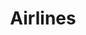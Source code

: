 ---
layout: airlines
title: Airlines
airlines_title: "Nos compagnies aériennes"
airlines_headline: "Le groupe Lufthansa représente les principales compagnies aériennes du monde et dispose de normes et d'infrastructures importantes. Volez pour la marque qui répond le mieux à vos objectifs."
---